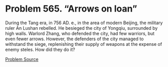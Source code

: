 # Problem 565. “Arrows on loan”

During the Tang era, in 756 AD. e., in the area of ​​​​modern Beijing, the military ruler An Lushan rebelled. He besieged the city of Yongqiu, surrounded by high walls. Warlord Zhang, who defended the city, had few warriors, but even fewer arrows. However, the defenders of the city managed to withstand the siege, replenishing their supply of weapons at the expense of enemy steles. How did they do it?

[Problem Source](https://www.trizland.ru/tasks/5228/)